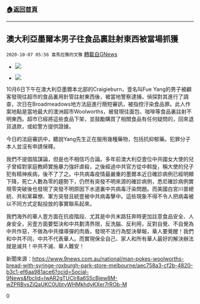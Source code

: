 ###  [:house:返回首頁](https://github.com/ourhimalayas/txt)
---

## 澳大利亞墨爾本男子往食品裏註射東西被當場抓獲
`2020-10-07 05:56 喜馬拉雅的文雅` [轉載自GNews](https://gnews.org/zh-hant/408040/)

- ![]()![](https://s3.amazonaws.com/gnews-media-offload/wp-content/uploads/2020/10/07055610/image-43.png)


- ![]()![](https://s3.amazonaws.com/gnews-media-offload/wp-content/uploads/2020/10/07055623/Screenshot-at-Oct-07-20-47-18.png)


10月6日下午在澳大利亞墨爾本北部的Craigieburn，壹名叫Fue Yang的男子被顧客發現往超市的食品裏用針管註射東西後，被當地警察逮捕，偵探對其進行了調查，次日在Broadmeadows地方法庭進行簡短審訊，被指控汙染食品罪。此人作案地點是當地最大的澳洲超市Woolworths，被發現往面包、咖啡等食品裏註射不明東西。超市已經將這些食品下架，並鼓勵購買了相關食品有任何疑問的，回來退貨退款，或給警方提供證據。

今日的法庭審訊中，聽說Yang先生正在服用幾種藥物，包括抗抑郁藥。犯罪分子本人並沒有申請保釋。

我們不提倡陰謀論，但是也不相信巧合論。多年前澳大利亞壹位中共國女大使的兒子曾經對家庭教師實施暴力強奸虐殺，之後經過中共官方從中斡旋，稱大使的兒子犯有精神疾病，後不了了之。中共病毒疫情最嚴重的墨爾本近日確診病例已經明顯下降，死亡人數為零的趨勢下，仍然有突發不明來源的確診病例，悉尼確診病例實現零突破後也發現了突發不明原因下水道裏中共病毒汙染問題。而美國白宮川普總統、共和黨幕僚、軍方突發且統壹被中共病毒擊中。這些現象不得不令人把病毒被以不同方式定點投放的事實聯系起來。

我們海外的華人壹方面在抗疫階段、尤其是中共末路狂奔時更加註意食品安全、人身安全，另壹方面要堅決和中共劃清界限，反洗腦、反利用，反對自覺、不自覺為中共作惡，不做為中共擋導彈的肉盾，發現不法行為堅決舉報，華人要覺醒！我們和中共不同，中共不代表華人。而實現保全自己、家人和所有華人最好的解決辦法就是滅共！中共不滅、華人難安！







新聞來源：https://www.9news.com.au/national/man-pokes-woolworths-bread-with-syringe-roxburgh-park-store-melbourne/aec758a3-cf2b-4820-b3c1-ef6aa981ace6?ocid=Social-9News&fbclid=IwAR2gTUClr8a6S5cBjew8M-wZPRBvsZiQaUKC0UbtyWHMkhdyKXer7rROb-M



0
